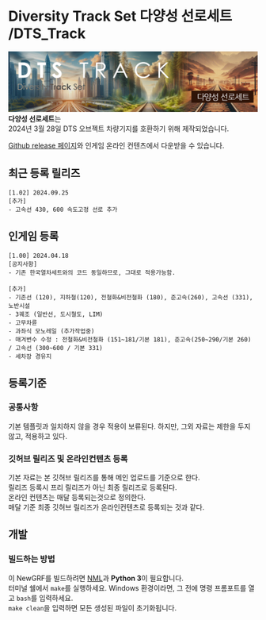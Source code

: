 # Diversity Track Set 다양성 선로세트 /DTS_Track
![DTS_Track_board](https://github.com/DTS-NewGRF/DTS_Track/blob/main/docs/DTS_Track_board.png)
**다양성 선로세트**는 <br>
2024년 3월 28일 DTS 오브젝트 차량기지를 호환하기 위해 제작되었습니다.<br>

[Github release 페이지](https://github.com/DTS-NewGRF/DTS_Track/releases)와 인게임 온라인 컨텐츠에서 다운받을 수 있습니다.<br>

## 최근 등록 릴리즈
```
[1.02] 2024.09.25
[추가]
- 고속선 430, 600 속도고정 선로 추가
```

## 인게임 등록
```
[1.00] 2024.04.18
[공지사항]
- 기존 한국열차세트와의 코드 동일하므로, 그대로 적용가능함.

[추가]
- 기존선 (120), 지하철(120), 전철화&비전철화 (180), 준고속(260), 고속선 (331), 노반시설
- 3궤조 (일반선, 도시철도, LIM)
- 고무차륜
- 과좌식 모노레일 (추가작업중)
- 매겨변수 수정 : 전철화&비전철화 (151~181/기본 181), 준고속(250~290/기본 260) / 고속선 (300~600 / 기본 331)
- 세차장 경유지
```

## 등록기준
### 공통사항
기본 템플릿과 일치하지 않을 경우 적용이 보류된다. 하지만, 그외 자료는 제한을 두지 않고, 적용하고 있다.

### 깃허브 릴리즈 및 온라인컨텐츠 등록
기본 자료는 본 깃허브 릴리즈를 통해 메인 업로드를 기준으로 한다. <br>
릴리즈 등록시 프리 릴리즈가 아닌 최종 릴리즈로 등록된다. <br>
온라인 컨텐츠는 매달 등록되는것으로 정의한다. <br>
매달 기준 최종 깃허브 릴리즈가 온라인컨텐츠로 등록되는 것과 같다. <br>

## 개발
### 빌드하는 방법
이 NewGRF를 빌드하려면 [NML](https://github.com/OpenTTD/nml)과 **Python 3**이 필요합니다. <br> 
터미널 쉘에서 ``make``를 실행하세요. Windows 환경이라면, 그 전에 명령 프롬포트를 열고 ``bash``를 입력하세요.  <br>
``make clean``을 입력하면 모든 생성된 파일이 초기화됩니다.
